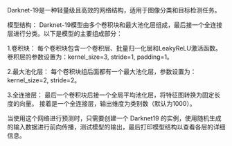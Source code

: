 Darknet-19是一种轻量级且高效的网络结构，适用于图像分类和目标检测任务。

模型结构：
Darknet-19模型由多个卷积块和最大池化层组成，最后接一个全连接层进行分类。以下是模型的主要组成部分：

1.卷积块：
每个卷积块包含一个卷积层、批量归一化层和LeakyReLU激活函数。
卷积层的参数设置为：kernel_size=3, stride=1, padding=1。

2.最大池化层：
每个卷积块组后面都有一个最大池化层，参数设置为：kernel_size=2, stride=2。

3.全连接层：
最后一个卷积块后接一个全局平均池化层，将特征图转换为固定长度的向量。
接着是一个全连接层，输出维度为类别数（默认为1000）。

当使用这个网络进行预测时，只需要创建一个 Darknet19 的实例，使用随机生成的输入数据进行前向传播，测试模型的输出，最后打印模型结构以查看各层的详细信息。
